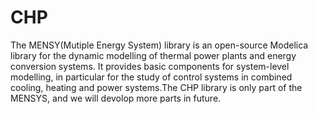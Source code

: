 # CHP
The MENSY(Mutiple Energy System) library is an open-source Modelica library for the dynamic modelling of thermal power plants and energy conversion systems. It provides basic components for system-level modelling, in particular for the study of control systems in combined cooling, heating and power systems.The CHP library is only part of the MENSYS, and we will devolop more parts in future. 
